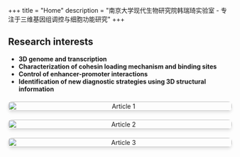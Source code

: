 +++
title = "Home"
description = "南京大学现代生物研究院韩瑞琦实验室 - 专注于三维基因组调控与细胞功能研究"
+++

## Research interests
- **3D genome and transcription**
- **Characterization of cohesin loading mechanism and binding sites**
- **Control of enhancer-promoter interactions**
- **Identification of new diagnostic strategies using 3D structural information**


<div style="display: grid; grid-template-columns: repeat(auto-fit, minmax(250px, 1fr)); gap: 20px; margin-top: 20px;">
  <div style="text-align: center;">
    <a href="/publication/">
      <img src="/img/publications/article1.jpg" alt="Article 1" style="width: 100%; border-radius: 8px; box-shadow: 0 4px 6px rgba(0,0,0,0.1);">
    </a>
  </div>
  <div style="text-align: center;">
    <a href="/publication/">
      <img src="/img/publications/article2.jpg" alt="Article 2" style="width: 100%; border-radius: 8px; box-shadow: 0 4px 6px rgba(0,0,0,0.1);">
    </a>
  </div>
  <div style="text-align: center;">
    <a href="/publication/">
      <img src="/img/publications/article3.jpg" alt="Article 3" style="width: 100%; border-radius: 8px; box-shadow: 0 4px 6px rgba(0,0,0,0.1);">
    </a>
  </div>
</div>